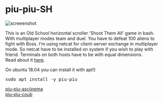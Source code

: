 # piu-piu-SH
![screeenshot](https://user-images.githubusercontent.com/18072680/34253060-1ae25446-e657-11e7-8daa-19f57d1ebbf1.gif)

This is an Old School horizontal scroller 'Shoot Them All' game in bash.
With multiplayer modes team and duel. You have to defeat 100 aliens to fight with Boss.
I'm using netcat for client-server exchange in multiplayer mode.
So netcat have to be installed on system if you wish to play with friend.
Terminals on both hosts have to be with equal dimensions.<br>
Read about it <a href="https://habrahabr.ru/post/335960">here</a>.

On ubuntu 18.04 you can install it with apt!)
<pre>sudo apt install -y piu-piu</pre>

<a href="https://asciinema.org/a/DDLzQOgSrqVa3yS6zBoc37rhj">piu-piu-asciinema</a></br>
<a href="http://coub.com/view/1283mt">piu-piu-coub</a>
